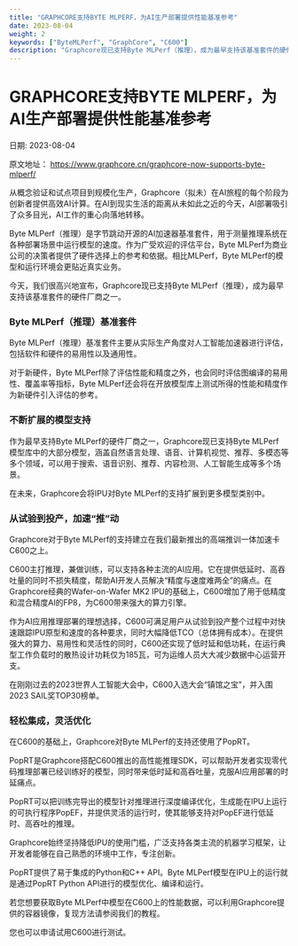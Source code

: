 ```yaml
---
title: "GRAPHCORE支持BYTE MLPERF，为AI生产部署提供性能基准参考"
date: 2023-08-04
weight: 2
keywords: ["ByteMLPerf", "GraphCore", "C600"]
description: "Graphcore现已支持Byte MLPerf（推理），成为最早支持该基准套件的硬件厂商之一"
---
```

# GRAPHCORE支持BYTE MLPERF，为AI生产部署提供性能基准参考

日期: 2023-08-04

原文地址： https://www.graphcore.cn/graphcore-now-supports-byte-mlperf/

从概念验证和试点项目到规模化生产，Graphcore（拟未）在AI旅程的每个阶段为创新者提供高效AI计算。在AI到现实生活的距离从未如此之近的今天，AI部署吸引了众多目光，AI工作的重心向落地转移。

Byte MLPerf（推理）是字节跳动开源的AI加速器基准套件，用于测量推理系统在各种部署场景中运行模型的速度。作为广受欢迎的评估平台，Byte MLPerf为商业公司的决策者提供了硬件选择上的参考和依据。相比MLPerf，Byte MLPerf的模型和运行环境会更贴近真实业务。

今天，我们很高兴地宣布，Graphcore现已支持Byte MLPerf（推理），成为最早支持该基准套件的硬件厂商之一。

### Byte MLPerf（推理）基准套件

Byte MLPerf（推理）基准套件主要从实际生产角度对人工智能加速器进行评估，包括软件和硬件的易用性以及通用性。

对于新硬件，Byte MLPerf除了评估性能和精度之外，也会同时评估图编译的易用性、覆盖率等指标，Byte MLPerf还会将在开放模型库上测试所得的性能和精度作为新硬件引入评估的参考。

### 不断扩展的模型支持
作为最早支持Byte MLPerf的硬件厂商之一，Graphcore现已支持Byte MLPerf 模型库中的大部分模型，涵盖自然语言处理、语音、计算机视觉、推荐、多模态等多个领域，可以用于搜索、语音识别、推荐、内容检测、人工智能生成等多个场景。

在未来，Graphcore会将IPU对Byte MLPerf的支持扩展到更多模型类别中。

### 从试验到投产，加速“推”动
Graphcore对于Byte MLPerf的支持建立在我们最新推出的高端推训一体加速卡C600之上。

C600主打推理，兼做训练，可以支持各种主流的AI应用。它在提供低延时、高吞吐量的同时不损失精度，帮助AI开发人员解决“精度与速度难两全”的痛点。在Graphcore经典的Wafer-on-Wafer MK2 IPU的基础上，C600增加了用于低精度和混合精度AI的FP8，为C600带来强大的算力引擎。

作为AI应用推理部署的理想选择，C600可满足用户从试验到投产整个过程中对快速跟踪IPU原型和速度的各种要求，同时大幅降低TCO（总体拥有成本）。在提供强大的算力、易用性和灵活性的同时，C600还实现了低时延和低功耗，在运行典型工作负载时的散热设计功耗仅为185瓦，可为运维人员大大减少数据中心运营开支。

在刚刚过去的2023世界人工智能大会中，C600入选大会“镇馆之宝”，并入围2023 SAIL奖TOP30榜单。

### 轻松集成，灵活优化

在C600的基础上，Graphcore对Byte MLPerf的支持还使用了PopRT。

PopRT是Graphcore搭配C600推出的高性能推理SDK，可以帮助开发者实现零代码推理部署已经训练好的模型，同时带来低时延和高吞吐量，克服AI应用部署的时延痛点。

PopRT可以把训练完导出的模型针对推理进行深度编译优化，生成能在IPU上运行的可执行程序PopEF，并提供灵活的运行时，使其能够支持对PopEF进行低延时、高吞吐的推理。

Graphcore始终坚持降低IPU的使用门槛，广泛支持各类主流的机器学习框架，让开发者能够在自己熟悉的环境中工作，专注创新。

PopRT提供了易于集成的Python和C++ API。Byte MLPerf模型在IPU上的运行就是通过PopRT Python API进行的模型优化、编译和运行。

若您想要获取Byte MLPerf中模型在C600上的性能数据，可以利用Graphcore提供的容器镜像，复现方法请参阅我们的教程。

您也可以申请试用C600进行测试。